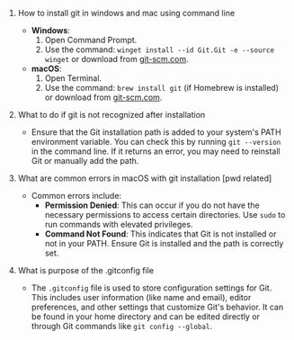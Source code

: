 1. How to install git in windows and mac using command line
   - **Windows**: 
     1. Open Command Prompt.
     2. Use the command: `winget install --id Git.Git -e --source winget` or download from [git-scm.com](https://git-scm.com/download/win).
   - **macOS**: 
     1. Open Terminal.
     2. Use the command: `brew install git` (if Homebrew is installed) or download from [git-scm.com](https://git-scm.com/download/mac).

2. What to do if git is not recognized after installation
   - Ensure that the Git installation path is added to your system's PATH environment variable. You can check this by running `git --version` in the command line. If it returns an error, you may need to reinstall Git or manually add the path.

3. What are common errors in macOS with git installation [pwd related]
   - Common errors include:
     - **Permission Denied**: This can occur if you do not have the necessary permissions to access certain directories. Use `sudo` to run commands with elevated privileges.
     - **Command Not Found**: This indicates that Git is not installed or not in your PATH. Ensure Git is installed and the path is correctly set.

4. What is purpose of the .gitconfig file
   - The `.gitconfig` file is used to store configuration settings for Git. This includes user information (like name and email), editor preferences, and other settings that customize Git's behavior. It can be found in your home directory and can be edited directly or through Git commands like `git config --global`.
